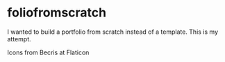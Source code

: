 # foliofromscratch
I wanted to build a portfolio from scratch instead of a template. This is my attempt. 

Icons from Becris at Flaticon